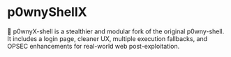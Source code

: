 # p0wnyShellX
🐚 p0wnyX-shell is a stealthier and modular fork of the original p0wny-shell. It includes a login page, cleaner UX, multiple execution fallbacks, and OPSEC enhancements for real-world web post-exploitation.
